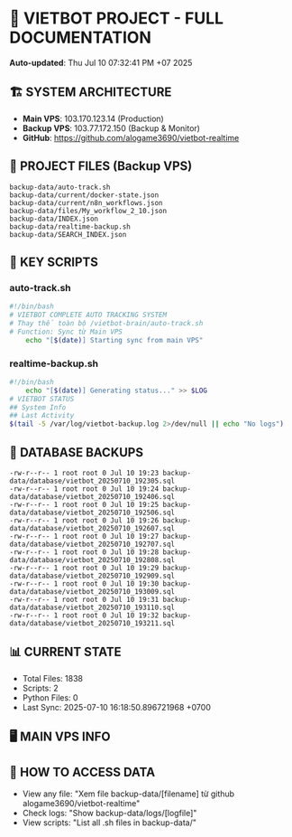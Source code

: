 # 🤖 VIETBOT PROJECT - FULL DOCUMENTATION
**Auto-updated**: Thu Jul 10 07:32:41 PM +07 2025

## 🏗️ SYSTEM ARCHITECTURE
- **Main VPS**: 103.170.123.14 (Production)
- **Backup VPS**: 103.77.172.150 (Backup & Monitor)
- **GitHub**: https://github.com/alogame3690/vietbot-realtime

## 📁 PROJECT FILES (Backup VPS)
```
backup-data/auto-track.sh
backup-data/current/docker-state.json
backup-data/current/n8n_workflows.json
backup-data/files/My_workflow_2_10.json
backup-data/INDEX.json
backup-data/realtime-backup.sh
backup-data/SEARCH_INDEX.json
```

## 🔧 KEY SCRIPTS
### auto-track.sh
```bash
#!/bin/bash
# VIETBOT COMPLETE AUTO TRACKING SYSTEM
# Thay thế toàn bộ /vietbot-brain/auto-track.sh
# Function: Sync từ Main VPS
    echo "[$(date)] Starting sync from main VPS"
```
### realtime-backup.sh
```bash
#!/bin/bash
    echo "[$(date)] Generating status..." >> $LOG
# VIETBOT STATUS
## System Info
## Last Activity
$(tail -5 /var/log/vietbot-backup.log 2>/dev/null || echo "No logs")
```

## 💾 DATABASE BACKUPS
```
-rw-r--r-- 1 root root 0 Jul 10 19:23 backup-data/database/vietbot_20250710_192305.sql
-rw-r--r-- 1 root root 0 Jul 10 19:24 backup-data/database/vietbot_20250710_192406.sql
-rw-r--r-- 1 root root 0 Jul 10 19:25 backup-data/database/vietbot_20250710_192506.sql
-rw-r--r-- 1 root root 0 Jul 10 19:26 backup-data/database/vietbot_20250710_192607.sql
-rw-r--r-- 1 root root 0 Jul 10 19:27 backup-data/database/vietbot_20250710_192707.sql
-rw-r--r-- 1 root root 0 Jul 10 19:28 backup-data/database/vietbot_20250710_192808.sql
-rw-r--r-- 1 root root 0 Jul 10 19:29 backup-data/database/vietbot_20250710_192909.sql
-rw-r--r-- 1 root root 0 Jul 10 19:30 backup-data/database/vietbot_20250710_193009.sql
-rw-r--r-- 1 root root 0 Jul 10 19:31 backup-data/database/vietbot_20250710_193110.sql
-rw-r--r-- 1 root root 0 Jul 10 19:32 backup-data/database/vietbot_20250710_193211.sql
```

## 📊 CURRENT STATE
- Total Files: 1838
- Scripts: 2
- Python Files: 0
- Last Sync: 2025-07-10 16:18:50.896721968 +0700

## 🖥️ MAIN VPS INFO


## 🚨 HOW TO ACCESS DATA
- View any file: "Xem file backup-data/[filename] từ github alogame3690/vietbot-realtime"
- Check logs: "Show backup-data/logs/[logfile]"
- View scripts: "List all .sh files in backup-data/"
